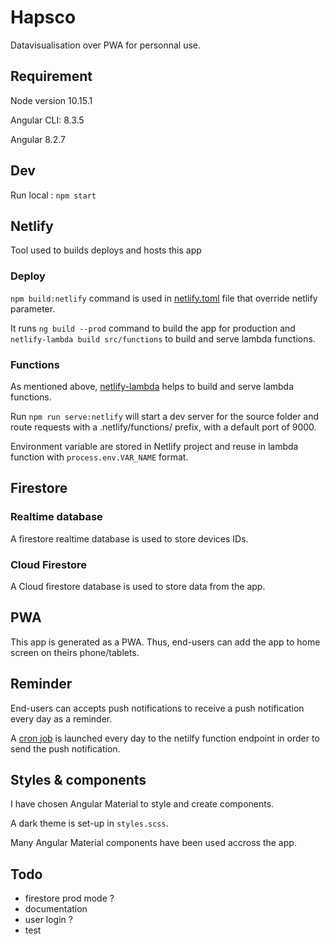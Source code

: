 # Hapsco

Datavisualisation over PWA for personnal use.

## Requirement

Node version 10.15.1

Angular CLI: 8.3.5

Angular 8.2.7

## Dev

Run local : `npm start`

## Netlify

Tool used to builds deploys and hosts this app

### Deploy

`npm build:netlify` command is used in [netlify.toml](netlify.toml) file that override netlify parameter.

It runs `ng build --prod` command to build the app for production and `netlify-lambda build src/functions` to build and serve lambda functions.

### Functions

As mentioned above, [netlify-lambda](https://github.com/netlify/netlify-lambda) helps to build and serve lambda functions.

Run `npm run serve:netlify` will start a dev server for the source folder and route requests with a .netlify/functions/ prefix, with a default port of 9000.

Environment variable are stored in Netlify project and reuse in lambda function with `process.env.VAR_NAME` format.

## Firestore

### Realtime database

A firestore realtime database is used to store devices IDs.

### Cloud Firestore

A Cloud firestore database is used to store data from the app.

## PWA

This app is generated as a PWA. Thus, end-users can add the app to home screen on theirs phone/tablets.

## Reminder

End-users can accepts push notifications to receive a push notification every day as a reminder.

A [cron job](https://cron-job.org) is launched every day to the netilfy function endpoint in order to send the push notification.

## Styles & components

I have chosen Angular Material to style and create components.

A dark theme is set-up in `styles.scss`.

Many Angular Material components have been used accross the app.

## Todo

- firestore prod mode ?
- documentation
- user login ?
- test
